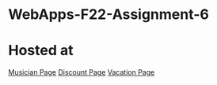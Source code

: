 # WebApps-F22-Assignment-6
# Hosted at
[Musician Page](  https://44-563-web-apps-f22.github.io/44563-webapps-assignment-6-AkhilaMitta/musician.html)
[Discount Page]( https://44-563-web-apps-f22.github.io/44563-webapps-assignment-6-AkhilaMitta/discount.html)
[Vacation Page]( https://44-563-web-apps-f22.github.io/44563-webapps-assignment-6-AkhilaMitta/vacation.html)
